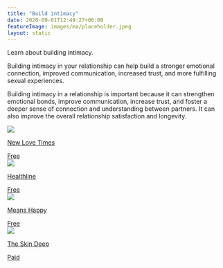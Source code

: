```yaml
---
title: "Build intimacy"
date: 2020-09-01T12:49:27+06:00
featureImage: images/ma/placeholder.jpeg
layout: static
---
```


Learn about building intimacy.

Building intimacy in your relationship can help build a stronger emotional connection, improved communication, increased trust, and more fulfilling sexual experiences.

Building intimacy in a relationship is important because it can strengthen emotional bonds, improve communication, increase trust, and foster a deeper sense of connection and understanding between partners. It can also improve the overall relationship satisfaction and longevity.

<a class="ma-link" href="http://www.newlovetimes.com/10-fun-relationship-games-for-couples-to-increase-intimacy/"><div class="ma-card ma-card-Community"><div class="ma-icon"><img src ="/images/Icon-check - community - opacity.svg"/></div><div class="ma-name"><p>New Love Times</p></div><div class="ma-paid-text"><span>Free</span></div></div></a><a class="ma-link" href="https://www.healthline.com/health/intimacy"><div class="ma-card ma-card-Community"><div class="ma-icon"><img src ="/images/Icon-check - community - opacity.svg"/></div><div class="ma-name"><p>Healthline</p></div><div class="ma-paid-text"><span>Free</span></div></div></a><a class="ma-link" href="https://meanshappy.com/the-importance-of-intimacy-building-stronger-relationships/"><div class="ma-card ma-card-Community"><div class="ma-icon"><img src ="/images/Icon-check - community - opacity.svg"/></div><div class="ma-name"><p>Means Happy</p></div><div class="ma-paid-text"><span>Free</span></div></div></a><a class="ma-link" href="https://theskindeep.co.uk/products/the-and-long-term-relationship-bundle"><div class="ma-card ma-card-Community"><div class="ma-icon"><img src ="/images/Icon-pound - community - opacity.svg"/></div><div class="ma-name"><p>The Skin Deep</p></div><div class="ma-paid-text"><span>Paid</span></div></div></a>  

<br/><br/>






